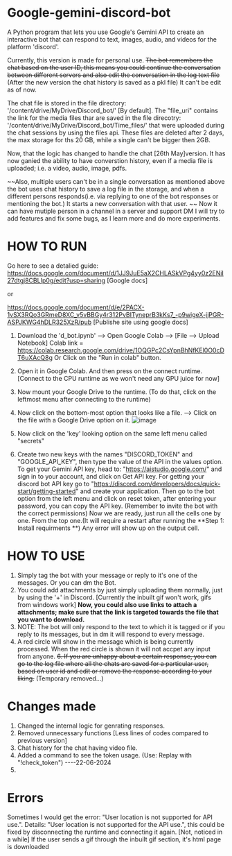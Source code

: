 # Google-gemini-discord-bot
A Python program that lets you use Google's Gemini API to create an interactive bot that can respond to text, images, audio, and videos for the platform 'discord'.

Currently, this version is made for personal use. 
~~The bot remembers the chat based on the user ID, this means you could continue the conversation between different servers and also edit the conversation in the log text file~~ (After the new version the chat history is saved as a pkl file) It can't be edit as of now.  

The chat file is stored in the file directory: '/content/drive/MyDrive/Discord_bot/' [By default]. The "file_uri" contains the link for the media files thar are saved in the file direcotry: '/content/drive/MyDrive/Discord_bot/Time_files/' that were uploaded during the chat sessions by using the files api. These files are deleted after 2 days, the max storage for ths 20 GB, while a single can't be bigger then 2GB. 

Now, that the logic has changed to handle the chat [26th May]version. It has now ganied the ability to have converstion history, even if a media file is uploaded; i.e. a video, audio, image, pdfs.  

~~Also, multiple users can't be in a single conversation as mentioned above the bot uses chat history to save a log file in the storage, and when a different persons responds(i.e. via replying to one of the bot responses or mentioning the bot.) It starts a new conversation with that user. ~~
Now it can have mutiple person in a channel in a server and support DM
I will try to add features and fix some bugs, as I learn more and do more experiments. 




# **HOW TO RUN**

Go here to see a detalied guide: 
https://docs.google.com/document/d/1JJ9JuE5aX2CHLASkVPg4yy0z2ENiI27dtgj8CBLIp0g/edit?usp=sharing [Google docs]

or

https://docs.google.com/document/d/e/2PACX-1vSX3RQo3GRmeD8XC_v5vBBGy4r312PvBITyneprB3kKs7_-p9wigeX-jjPGR-ASPJKWG4hDLR325XzR/pub [Publishe site using google docs]

1. Download the 'd_bot.ipynb' --> Open Google Colab --> [File --> Upload Notebook]
      Colab link = https://colab.research.google.com/drive/1OQGPc2CsYpnBhNfKEl0O0cDT6uXAcQ8g
   Or
Click on the "Run in colab" button.

2. Open it in Google Colab. And then press on the connect runtime. [Connect to the CPU runtime as we won't need any GPU juice for now]
3. Now mount your Google Drive to the runtime. (To do that, click on the leftmost menu after connecting to the runtime)
4. Now click on the bottom-most option that looks like a file. --> Click on the file with a Google Drive option on it.
    ![image](https://github.com/War004/Google-gemini-discord-bot/assets/138228378/a8cb7ce3-db44-4db0-bde0-7bfab1b2625f)
5. Now click on the 'key' looking option on the same left menu called "secrets"
6. Create two new keys with the names "DISCORD_TOKEN" and "GOOGLE_API_KEY", then type the value of the API in the values option.
   To get your Gemini API key, head to: "https://aistudio.google.com/" and sign in to your account, and click on Get API key.
   For getting your discord bot API key go to "https://discord.com/developers/docs/quick-start/getting-started" and create your application. Then go to the bot option from the left menu and click on reset token, after entering your password, you can copy the API key. (Remember to invite the bot with the correct permissions)
Now we are ready, just run all the cells one by one. From the top one.(It will require a restart after running the **Step 1: Install requirments **)
Any error will show up on the output cell.

# **HOW TO USE**
1. Simply tag the bot with your message or reply to it's one of the messages. Or you can dm the Bot. 
2. You could add attachments by just simply uploading them normally, just by using the '+' in Discord. [Currently the inbuilt gif won't work, gifs from windows work]
   **Now, you could also use links to attach a attachments; make sure that the link is targeted towards the file that you want to download.**
4. NOTE: The bot will only respond to the text to which it is tagged or if you reply to its messages, but in dm it will respond to every message. 
5. A red circle will show in the message which is being currently processed. When the red circle is shown it will not accpet any input from anyone.
   ~~6. If you are unhappy about a certain response, you can go to the log file where all the chats are saved for a particular user, based on user id and edit or remove the response according to your liking.~~ (Temporary removed...)

# **Changes made**
1. Changed the internal logic for genrating responses.
2. Removed unnecessary functions [Less lines of codes compared to previous version]
3. Chat history for the chat having video file.
4. Added a command to see the token usage. (Use: Replay with "!check_token")
----22-06-2024
1. 

# **Errors**
Sometimes I would get the error: "User location is not supported for API use.". Details: "User location is not supported for the API use.", this could be fixed by disconnecting the runtime and connecting it again. [Not, noticed in a while]
If the user sends a gif through the inbuilt gif section, it's html page is downloaded
